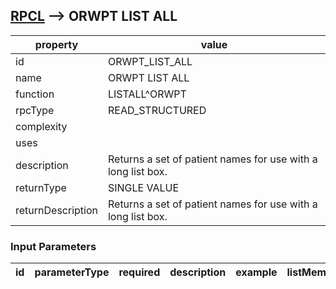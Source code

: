


## [RPCL](TableOfContent.md) --> ORWPT LIST ALL 

 property | value 
--- | --- 
 id | ORWPT_LIST_ALL
 name | ORWPT LIST ALL
 function | LISTALL^ORWPT
 rpcType | READ_STRUCTURED
 complexity | 
 uses | 
 description | Returns a set of patient names for use with a long list box.
 returnType | SINGLE VALUE
 returnDescription | Returns a set of patient names for use with a long list box.

### Input Parameters

| id | parameterType | required | description | example | listMemberParameters | 
| --- | --- | --- | --- | --- | --- | 